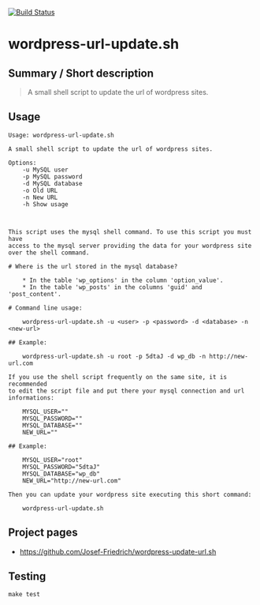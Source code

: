 [![Build Status](https://travis-ci.org/Josef-Friedrich/wordpress-url-update.sh.svg?branch=master)](https://travis-ci.org/Josef-Friedrich/wordpress-url-update.sh)

# wordpress-url-update.sh


## Summary / Short description

> A small shell script to update the url of wordpress sites.

## Usage

```
Usage: wordpress-url-update.sh

A small shell script to update the url of wordpress sites.

Options:
	-u MySQL user
	-p MySQL password
	-d MySQL database
	-o Old URL
	-n New URL
	-h Show usage



This script uses the mysql shell command. To use this script you must have
access to the mysql server providing the data for your wordpress site
over the shell command.

# Where is the url stored in the mysql database?

	* In the table 'wp_options' in the column 'option_value'.
	* In the table 'wp_posts' in the columns 'guid' and 'post_content'.

# Command line usage:

	wordpress-url-update.sh -u <user> -p <password> -d <database> -n <new-url>

## Example:

	wordpress-url-update.sh -u root -p 5dtaJ -d wp_db -n http://new-url.com

If you use the shell script frequently on the same site, it is recommended
to edit the script file and put there your mysql connection and url
informations:

	MYSQL_USER=""
	MYSQL_PASSWORD=""
	MYSQL_DATABASE=""
	NEW_URL=""

## Example:

	MYSQL_USER="root"
	MYSQL_PASSWORD="5dtaJ"
	MYSQL_DATABASE="wp_db"
	NEW_URL="http://new-url.com"

Then you can update your wordpress site executing this short command:

	wordpress-url-update.sh
```

## Project pages

* https://github.com/Josef-Friedrich/wordpress-update-url.sh

## Testing

```
make test
```

